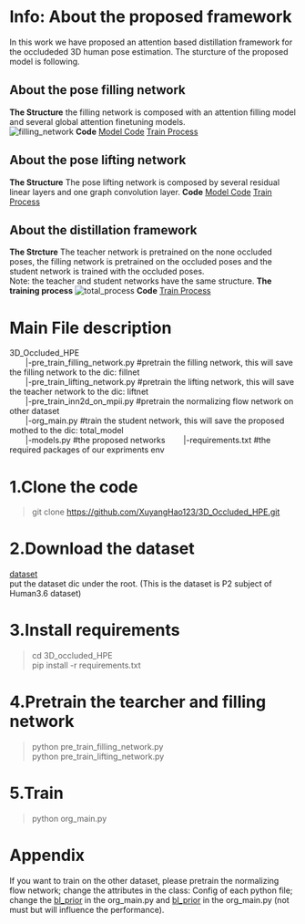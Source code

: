 # Info: About the proposed framework
In this work we have proposed an attention based distillation framework for the occludeded 3D human pose estimation. The sturcture of the proposed model is following.  
## About the pose filling network
**The Structure**
the filling network is composed with an attention filling model and several global attention finetuning models.  
![filling_network](https://github.com/user-attachments/assets/06703f06-f32c-4c0c-903b-9e912ed6b706)
**Code**
[Model Code](https://github.com/XuyangHao123/3D_Occluded_HPE/blob/main/models.py#L411)
[Train Process](https://github.com/XuyangHao123/3D_Occluded_HPE/blob/main/pre_train_filling_network.py#L38)

## About the pose lifting network
**The Structure**
The pose lifting network is composed by several residual linear layers and one graph convolution layer.
**Code**
[Model Code](https://github.com/XuyangHao123/3D_Occluded_HPE/blob/main/models.py#L30)
[Train Process](https://github.com/XuyangHao123/3D_Occluded_HPE/blob/main/pre_train_lifting_network.py#L41)

## About the distillation framework
**The Strcture**
The teacher network is pretrained on the none occluded poses, the filling network is pretrained on the occluded poses and the student network is trained with the occluded poses.  
Note: the teacher and student networks have the same structure.
**The training process**
![total_process](https://github.com/user-attachments/assets/c355bfa2-a855-478b-91f5-a8be4a6b18d3)
**Code**
[Train Process](https://github.com/XuyangHao123/3D_Occluded_HPE/blob/main/org_main.py#L50)


# Main File description
  3D_Occluded_HPE  
&emsp;&emsp;|-pre_train_filling_network.py #pretrain the filling network, this will save the filling network to the dic: fillnet  
&emsp;&emsp;|-pre_train_lifting_network.py #pretrain the lifting network, this will save the teacher network to the dic: liftnet  
&emsp;&emsp;|-pre_train_inn2d_on_mpii.py #pretrain the normalizing flow network on other dataset  
&emsp;&emsp;|-org_main.py #train the student network, this will save the proposed mothed to the dic: total_model  
&emsp;&emsp;|-models.py #the proposed networks 
&emsp;&emsp;|-requirements.txt #the required packages of our expriments env
# 1.Clone the code
> git clone https://github.com/XuyangHao123/3D_Occluded_HPE.git  
# 2.Download the dataset
[dataset](https://pan.baidu.com/s/1w5J1l6AeYBVyxSPIn7b1jA?pwd=rvvx)  
put the dataset dic under the root. (This is the dataset is P2 subject of Human3.6 dataset)  
# 3.Install requirements
> cd 3D_occluded_HPE  
> pip install -r requirements.txt  
# 4.Pretrain the tearcher and filling network
> python pre_train_filling_network.py  
> python pre_train_lifting_network.py  
# 5.Train
> python org_main.py  
# Appendix
If you want to train on the other dataset, please pretrain the normalizing flow network; change the attributes in the class: Config of each python file; change the [bl_prior](https://github.com/XuyangHao123/3D_Occluded_HPE/blob/main/pre_train_lifting_network.py#L48) in the org_main.py and [bl_prior](https://github.com/XuyangHao123/3D_Occluded_HPE/blob/main/org_main.py#L59) in the org_main.py  (not must but will influence the performance).
